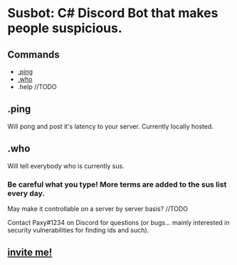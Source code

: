 # Susbot: C# Discord Bot that makes people suspicious.

## Commands
* [.ping](#.ping)
* [.who](#.help)
* .help //TODO


## .ping
Will pong and post it's latency to your server. Currently locally hosted.

## .who
Will tell everybody who is currently sus. 

### Be careful what you type! More terms are added to the sus list every day. 
May make it controllable on a server by server basis? //TODO

Contact Paxy#1234 on Discord for questions (or bugs... mainly interested in security vulnerabilities for finding ids and such).

## [invite me!](https://discord.com/oauth2/authorize?client_id=814653688563367956&scope=bot&permissions=268954688)
